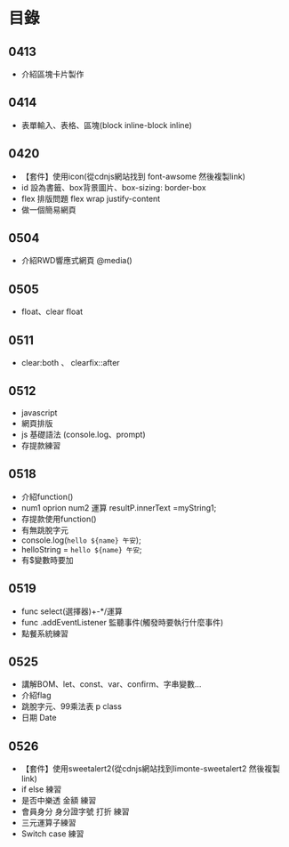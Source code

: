# 目錄

## 0413  
* 介紹區塊卡片製作 
##
## 0414  
* 表單輸入、表格、區塊(block inline-block inline)
##
## 0420
* 【套件】使用icon(從cdnjs網站找到 font-awsome 然後複製link)
* id 設為書籤、box背景圖片、box-sizing: border-box
* flex 排版問題  flex wrap  justify-content
* 做一個簡易網頁
##
## 0504  
* 介紹RWD響應式網頁  @media()
##
## 0505  
* float、clear float
##
## 0511  
* clear:both 、 clearfix::after
##
## 0512  
* javascript
* 網頁排版
* js  基礎語法  (console.log、prompt)
* 存提款練習
##
## 0518
* 介紹function()
* num1  oprion  num2  運算  resultP.innerText =myString1;
* 存提款使用function()
* 有無跳脫字元
* console.log(`hello ${name} 午安`);
* helloString = `hello ${name} 午安`;
* 有$變數時要加` `
##
## 0519
* func select(選擇器)+-*/運算
* func   .addEventListener 監聽事件(觸發時要執行什麼事件)
* 點餐系統練習
## 0525
* 講解BOM、let、const、var、confirm、字串變數...
* 介紹flag
* 跳脫字元、99乘法表 p class
* 日期 Date
## 0526
* 【套件】使用sweetalert2(從cdnjs網站找到limonte-sweetalert2 然後複製link)
* if else  練習
* 是否中樂透 金額 練習
* 會員身分  身分證字號 打折 練習
* 三元運算子練習
* Switch case 練習